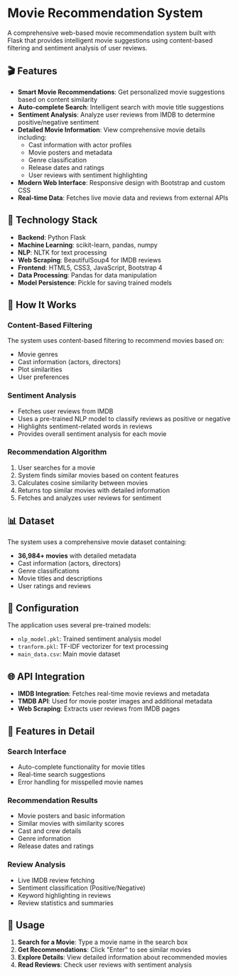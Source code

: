 # Movie Recommendation System

A comprehensive web-based movie recommendation system built with Flask that provides intelligent movie suggestions using content-based filtering and sentiment analysis of user reviews.

## 🎬 Features

-   **Smart Movie Recommendations**: Get personalized movie suggestions based on content similarity
-   **Auto-complete Search**: Intelligent search with movie title suggestions
-   **Sentiment Analysis**: Analyze user reviews from IMDB to determine positive/negative sentiment
-   **Detailed Movie Information**: View comprehensive movie details including:
    -   Cast information with actor profiles
    -   Movie posters and metadata
    -   Genre classification
    -   Release dates and ratings
    -   User reviews with sentiment highlighting
-   **Modern Web Interface**: Responsive design with Bootstrap and custom CSS
-   **Real-time Data**: Fetches live movie data and reviews from external APIs

## 🚀 Technology Stack

-   **Backend**: Python Flask
-   **Machine Learning**: scikit-learn, pandas, numpy
-   **NLP**: NLTK for text processing
-   **Web Scraping**: BeautifulSoup4 for IMDB reviews
-   **Frontend**: HTML5, CSS3, JavaScript, Bootstrap 4
-   **Data Processing**: Pandas for data manipulation
-   **Model Persistence**: Pickle for saving trained models

## 🎯 How It Works

### Content-Based Filtering

The system uses content-based filtering to recommend movies based on:

-   Movie genres
-   Cast information (actors, directors)
-   Plot similarities
-   User preferences

### Sentiment Analysis

-   Fetches user reviews from IMDB
-   Uses a pre-trained NLP model to classify reviews as positive or negative
-   Highlights sentiment-related words in reviews
-   Provides overall sentiment analysis for each movie

### Recommendation Algorithm

1. User searches for a movie
2. System finds similar movies based on content features
3. Calculates cosine similarity between movies
4. Returns top similar movies with detailed information
5. Fetches and analyzes user reviews for sentiment

## 📊 Dataset

The system uses a comprehensive movie dataset containing:

-   **36,984+ movies** with detailed metadata
-   Cast information (actors, directors)
-   Genre classifications
-   Movie titles and descriptions
-   User ratings and reviews

## 🔧 Configuration

The application uses several pre-trained models:

-   `nlp_model.pkl`: Trained sentiment analysis model
-   `tranform.pkl`: TF-IDF vectorizer for text processing
-   `main_data.csv`: Main movie dataset

## 🌐 API Integration

-   **IMDB Integration**: Fetches real-time movie reviews and metadata
-   **TMDB API**: Used for movie poster images and additional metadata
-   **Web Scraping**: Extracts user reviews from IMDB pages

## 🎨 Features in Detail

### Search Interface

-   Auto-complete functionality for movie titles
-   Real-time search suggestions
-   Error handling for misspelled movie names

### Recommendation Results

-   Movie posters and basic information
-   Similar movies with similarity scores
-   Cast and crew details
-   Genre information
-   Release dates and ratings

### Review Analysis

-   Live IMDB review fetching
-   Sentiment classification (Positive/Negative)
-   Keyword highlighting in reviews
-   Review statistics and summaries

## 🚀 Usage

1. **Search for a Movie**: Type a movie name in the search box
2. **Get Recommendations**: Click "Enter" to see similar movies
3. **Explore Details**: View detailed information about recommended movies
4. **Read Reviews**: Check user reviews with sentiment analysis